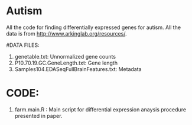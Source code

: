 # Autism

All the code for finding differentially expressed genes for autism. All the data is from http://www.arkinglab.org/resources/. 

#DATA FILES:

1. genetable.txt: Unnormalized gene counts
2. P10.70.19.GC.GeneLength.txt: Gene length
3. Samples104.EDASeqFullBrainFeatures.txt: Metadata

# CODE: 

1. farm.main.R : Main script for differential expression anaysis procedure presented in paper. 
